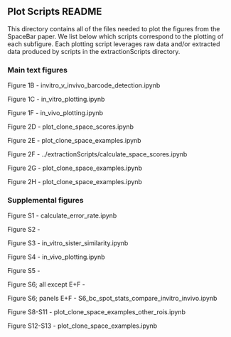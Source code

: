## Plot Scripts README ## 

This directory contains all of the files needed to plot the figures from the SpaceBar paper. We list below which scripts correspond to the plotting of each subfigure. Each plotting script leverages raw data and/or extracted data produced by scripts in the extractionScripts directory.

### Main text figures

Figure 1B - invitro_v_invivo_barcode_detection.ipynb

Figure 1C - in_vitro_plotting.ipynb

Figure 1F - in_vivo_plotting.ipynb

Figure 2D - plot_clone_space_scores.ipynb

Figure 2E - plot_clone_space_examples.ipynb

Figure 2F - ../extractionScripts/calculate_space_scores.ipynb

Figure 2G - plot_clone_space_examples.ipynb

Figure 2H - plot_clone_space_examples.ipynb

### Supplemental figures

Figure S1 - calculate_error_rate.ipynb

Figure S2 - 

Figure S3 - in_vitro_sister_similarity.ipynb

Figure S4 - in_vivo_plotting.ipynb

Figure S5 - 

Figure S6; all except E+F - 

Figure S6; panels E+F - S6_bc_spot_stats_compare_invitro_invivo.ipynb

Figure S8-S11 - plot_clone_space_examples_other_rois.ipynb

Figure S12-S13 - plot_clone_space_examples.ipynb